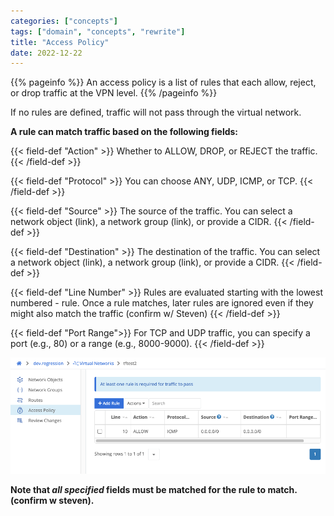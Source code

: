 ```yaml
---
categories: ["concepts"]
tags: ["domain", "concepts", "rewrite"]
title: "Access Policy"
date: 2022-12-22
---
```


{{% pageinfo %}}
An access policy is a list of rules that each allow, reject, or drop traffic at the VPN level.
{{% /pageinfo %}}
 
If no rules are defined, traffic will not pass through the virtual network.


 **A rule can match traffic based on the following fields:**


{{< field-def "Action" >}}
Whether to ALLOW, DROP, or REJECT the traffic.
{{< /field-def >}}
  
{{< field-def "Protocol" >}}
You can choose ANY, UDP, ICMP, or TCP.
{{< /field-def >}}
  
{{< field-def "Source" >}}
The source of the traffic. You can select a network object (link), a network group (link), or provide a CIDR.
{{< /field-def >}}
  
{{< field-def "Destination" >}}
The destination of the traffic. You can select a network object (link), a network group (link), or provide a CIDR.
{{< /field-def >}} 

{{< field-def "Line Number" >}}
Rules are evaluated starting with the lowest numbered - rule. Once a rule matches, later rules are ignored even if they might also match the traffic (confirm w/ Steven)
{{< /field-def >}}

{{< field-def "Port Range">}}
For TCP and UDP traffic, you can specify a port (e.g., 80) or a range (e.g., 8000-9000).
{{< /field-def >}}


![img](access-policy.png)

**Note that _all specified_ fields must be matched for the rule to match. (confirm w steven).**